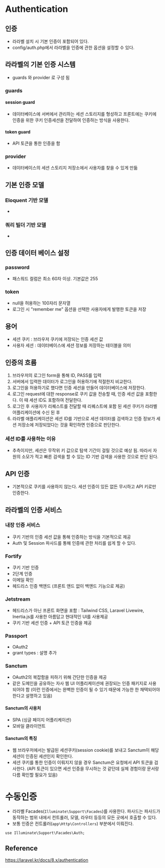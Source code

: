 # Authentication

## 인증
- 라라벨 설치 시 기본 인증이 포함되어 있다.
- config/auth.php에서 라라벨을 인증에 관한 옵션을 설정할 수 있다.

## 라라벨의 기본 인증 시스템
- guards 와 provider 로 구성 됨
### guards
#### session guard
- 데이터베이스에 서버에서 관리하는 세션 스토리지를 형성하고 프론트에는 쿠키에 인증을 위한 쿠키 인증세션을 전달하여 인증하는 방식을 사용한다.

#### token guard
- API 토큰을 통한 인증을 함

### provider
- 데이터베이스의 세션 스토리지 저장소에서 사용자를 찾을 수 있게 만듦


## 기본 인증 모델
### Eloquent 기반 모델
- 
### 쿼리 빌더 기반 모델
- 

## 인증 데이터 베이스 설정
### password
- 패스워드 컬럼은 최소 60자 이상. 기본값은 255
### token
- null을 허용하는 100자리 문자열
- 로그인 시 "remember me" 옵션을 선택한 사용자에게 발행한 토큰을 저장

## 용어
- 세션 쿠키 : 브라우저 쿠키에 저장되는 인증 세션 값
- 사용자 세션 : 데이터베이스에 세션 정보를 저장하는 테이블을 의미

## 인증의 흐름
1. 브라우저의 로그인 form을 통해 ID, PASS를 입력
2. 서버에서 입력한 데이터가 로그인을 허용하기에 적절한지 비교한다.
3. 로그인을 허용하기로 했다면 인증 세션을 만들어 데이터베이스에 저장한다.
4. 로그인 request에 대한 response로 쿠키 값을 전송할 때, 인증 세션 값을 포함한다. 이 때 세션 ID도 포함하여 전달한다.
5. 로그인 후 사용자가 리퀘스트를 전달할 때 리퀘스트에 포함 된 세션 쿠키가 라라벨 어플리케이션에 수신 된 후
6. 라라벨 애플리케이션은 세션 ID를 기반으로 세션 데이터를 검색하고 인증 정보가 세션 저장소에 저장되었다는 것을 확인하면 인증으로 판단한다.

### 세션 ID를 사용하는 이유
- 추측이지만, 세션은 무작위 키 값으로 탐색 기간이 걸릴 것으로 예상 됨. 따라서 자원의 소모가 적고 빠른 검색을 할 수 있는 ID 기반 검색을 사용한 것으로 판단 된다.


## API 인증
- 기본적으로 쿠키를 사용하지 않는다. 세션 인증이 있든 없든 무시하고 API 키로만 인증한다.

## 라라벨의 인증 서비스
### 내장 인증 서비스
- 쿠키 기반의 인증 세션 값을 통해 인증하는 방식을 기본적으로 제공
- Auth 및 Session 파사드를 통해 인증에 관한 처리를 쉽게 할 수 있다.


### Fortify
- 쿠키 기반 인증
- 2단계 인증
- 이메일 확인
- 헤드리스 인증 백앤드 (프론트 앤드 없이 백앤드 기능으로 제공)

### Jetstream
- 헤드리스가 아닌 프론트 화면을 포함 : Tailwind CSS, Laravel Livewire, Inertia.js를 사용한 아름답고 현대적인 UI를 사용제공
- 쿠키 기반 세션 인증 + API 토큰 인증을 제공

### Passport
- OAuth2
- grant types : 설명 추가

### Sanctum
- OAuth2의 복잡함을 피하기 위해 간단한 인증을 제공
- 같은 도메인을 공유하는 자사 웹 UI 어플리케이션에 권장되는 인증 패키지로 사용 되어야 함 (이런 인증에서는 완벽한 인증이 될 수 있기 때문에 가능한 한 채택되어야 한다고 설명하고 있음)
#### Sanctum의 사용처
- SPA (싱글 페이지 어플리케이션)
- 모바일 클라이언트
#### Sanctum의 특징
- 웹 브라우저에서는 발급된 세션쿠키(session cookie)를 보내고 Sanctum이 해당 세션이 인증된 세션인지 확인한다.
- 세션 쿠키를 통한 인증이 이뤄지지 않을 경우 Sanctum은 요청에서 API 토큰을 검사한다. (API 토큰이 있으면 세션 인증을 무시하는 것 같던데 실제 경험이랑 문서랑 다름 확인할 필요가 있음)

# 수동인증
- 라라벨 Facades(`Illuminate\Support\Facades`)를 사용한다. 파사드는 파사드가 동작하는 범위 내에서 컨트롤러, 모델, 라우터 등등의 모든 곳에서 호출할 수 있다.
- 보통 인증은 컨트롤러(`app\Http\Controllers`) 부분에서 이뤄진다.
```
use Illuminate\Support\Facades\Auth;
```



## Reference
https://laravel.kr/docs/8.x/authentication
